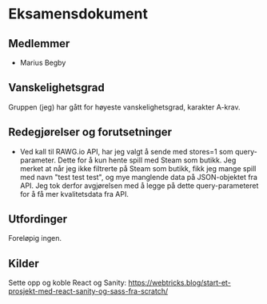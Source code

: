 # Eksamensdokument

## Medlemmer

- Marius Begby

## Vanskelighetsgrad

Gruppen (jeg) har gått for høyeste vanskelighetsgrad, karakter A-krav.

## Redegjørelser og forutsetninger

- Ved kall til RAWG.io API, har jeg valgt å sende med stores=1 som query-parameter. Dette for å kun hente spill med Steam som butikk. Jeg merket at når jeg ikke filtrerte på Steam som butikk, fikk jeg mange spill med navn "test test test", og mye manglende data på JSON-objektet fra API. Jeg tok derfor avgjørelsen med å legge på dette query-parameteret for å få mer kvalitetsdata fra API.

## Utfordinger

Foreløpig ingen.

## Kilder

Sette opp og koble React og Sanity: https://webtricks.blog/start-et-prosjekt-med-react-sanity-og-sass-fra-scratch/

